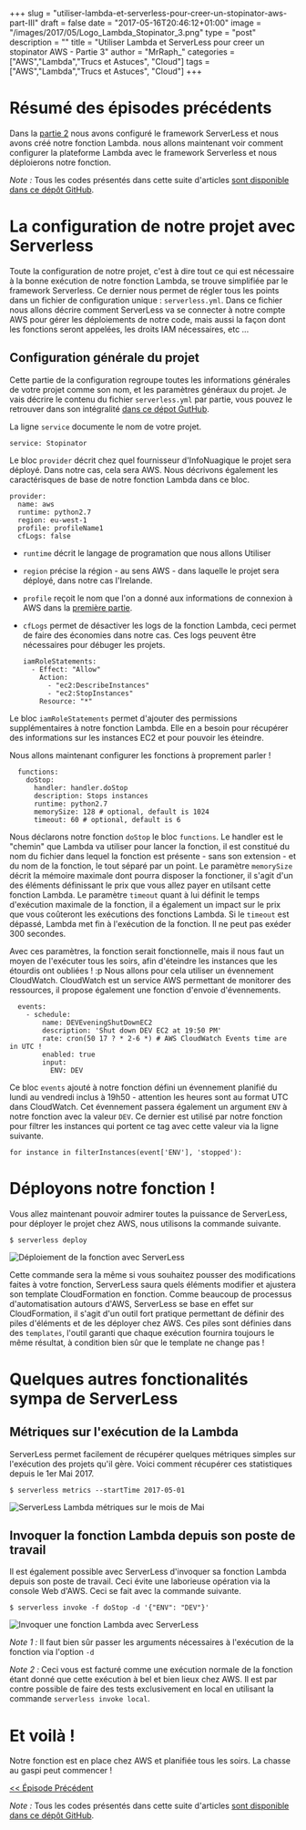 +++
slug = "utiliser-lambda-et-serverless-pour-creer-un-stopinator-aws-part-III"
draft = false
date = "2017-05-16T20:46:12+01:00"
image = "/images/2017/05/Logo_Lambda_Stopinator_3.png"
type = "post"
description = ""
title = "Utiliser Lambda et ServerLess pour creer un stopinator AWS - Partie 3"
author = "MrRaph_"
categories = ["AWS","Lambda","Trucs et Astuces", "Cloud"]
tags = ["AWS","Lambda","Trucs et Astuces", "Cloud"]
+++

# Résumé des épisodes précédents

Dans la [partie 2](https://techan.fr/utiliser-lambda-et-serverless-pour-creer-un-stopinator-aws-part-ii/i) nous avons configuré le framework ServerLess et nous avons créé notre fonction Lambda. nous allons maintenant voir comment configurer la plateforme Lambda avec le framework Serverless et nous déploierons notre fonction.

*Note :* Tous les codes présentés dans cette suite d'articles [sont disponible dans ce dépôt GitHub](https://github.com/MrRaph/article-stopinator).


# La configuration de notre projet avec Serverless

Toute la configuration de notre projet, c'est à dire tout ce qui est nécessaire à la bonne exécution de notre fonction Lambda, se trouve simplifiée par le framework Serverless. Ce dernier nous permet de régler tous les points dans un fichier de configuration unique : `serverless.yml`. Dans ce fichier nous allons décrire comment ServerLess va se connecter à notre compte AWS pour gérer les déploiements de notre code, mais aussi la façon dont les fonctions seront appelées, les droits IAM nécessaires, etc ...

## Configuration générale du projet

Cette partie de la configuration regroupe toutes les informations générales de votre projet comme son nom, et les paramètres généraux du projet.
Je vais décrire le contenu du fichier `serverless.yml` par partie, vous pouvez le retrouver dans son intégralité [dans ce dépot GutHub](https://github.com/MrRaph/article-stopinator).

La ligne `service` documente le nom de votre projet.

    service: Stopinator

Le bloc `provider` décrit chez quel fournisseur d'InfoNuagique le projet sera déployé. Dans notre cas, cela sera AWS. Nous décrivons également les caractérisques de base de notre fonction Lambda dans ce bloc.

    provider:
      name: aws
      runtime: python2.7
      region: eu-west-1
      profile: profileName1
      cfLogs: false

* `runtime` décrit le langage de programation que nous allons Utiliser
* `region` précise la région - au sens AWS - dans laquelle le projet sera déployé, dans notre cas l'Irelande.
* `profile` reçoit le nom que l'on a donné aux informations de connexion à AWS dans la [première partie](https://techan.fr/utiliser-lambda-et-serverless-pour-creer-un-stopinator-aws-part-i/).
* `cfLogs` permet de désactiver les logs de la fonction Lambda, ceci permet de faire des économies dans notre cas. Ces logs peuvent être nécessaires pour débuger les projets.

      iamRoleStatements:
        - Effect: "Allow"
          Action:
            - "ec2:DescribeInstances"
            - "ec2:StopInstances"
          Resource: "*"

Le bloc `iamRoleStatements` permet d'ajouter des permissions supplémentaires à notre fonction Lambda. Elle en a besoin pour récupérer des informations sur les instances EC2 et pour pouvoir les éteindre.

Nous allons maintenant configurer les fonctions à proprement parler !

      functions:
        doStop:
          handler: handler.doStop
          description: Stops instances
          runtime: python2.7
          memorySize: 128 # optional, default is 1024
          timeout: 60 # optional, default is 6

Nous déclarons notre fonction `doStop` le bloc `functions`. Le handler est le "chemin" que Lambda va utiliser pour lancer la fonction, il est constitué du nom du fichier dans lequel la fonction est présente - sans son extension - et du nom de la fonction, le tout séparé par un point. Le paramètre `memorySize` décrit la mémoire maximale dont pourra disposer la fonctioner, il s'agit d'un des éléments définissant le prix que vous allez payer en utilsant cette fonction Lambda. Le paramètre `timeout` quant à lui définit le temps d'exécution maximale de la fonction, il a également un impact sur le prix que vous coûteront les exécutions des fonctions Lambda. Si le `timeout` est dépassé, Lambda met fin à l'exécution de la fonction. Il ne peut pas exéder 300 secondes.

Avec ces paramètres, la fonction serait fonctionnelle, mais il nous faut un moyen de l'exécuter tous les soirs, afin d'éteindre les instances que les étourdis ont oubliées ! :p Nous allons pour cela utiliser un évennement CloudWatch. CloudWatch est un service AWS permettant de monitorer des ressources, il propose également une fonction d'envoie d'évennements.

      events:
        - schedule:
            name: DEVEveningShutDownEC2
            description: 'Shut down DEV EC2 at 19:50 PM'
            rate: cron(50 17 ? * 2-6 *) # AWS CloudWatch Events time are in UTC !
            enabled: true
            input:
              ENV: DEV

Ce bloc `events` ajouté à notre fonction défini un évennement planifié du lundi au vendredi inclus à 19h50 - attention les heures sont au format UTC dans CloudWatch. Cet évennement passera également un argument `ENV` à notre fonction avec la valeur `DEV`. Ce dernier est utilisé par notre fonction pour filtrer les instances qui portent ce tag avec cette valeur via la ligne suivante.

    for instance in filterInstances(event['ENV'], 'stopped'):

# Déployons notre fonction !

Vous allez maintenant pouvoir admirer toutes la puissance de ServerLess, pour déployer le projet chez AWS, nous utilisons la commande suivante.

    $ serverless deploy

![Déploiement de la fonction avec ServerLess](/images/2017/05/Lambda_Stopinator_Serverless_deploy.png)


Cette commande sera la même si vous souhaitez pousser des modifications faites à votre fonction, ServerLess saura quels éléments modifier et ajustera son template CloudFormation en fonction. Comme beaucoup de processus d'automatisation autours d'AWS, ServerLess se base en effet sur CloudFormation, il s'agit d'un outil fort pratique permettant de définir des piles d'éléments et de les déployer chez AWS. Ces piles sont définies dans des `templates`, l'outil garanti que chaque exécution fournira toujours le même résultat, à condition bien sûr que le template ne change pas !

# Quelques autres fonctionalités sympa de ServerLess

## Métriques sur l'exécution de la Lambda

ServerLess permet facilement de récupérer quelques métriques simples sur l'exécution des projets qu'il gère. Voici comment récupérer ces statistiques depuis le 1er Mai 2017.

    $ serverless metrics --startTime 2017-05-01


![ServerLess Lambda métriques sur le mois de Mai](/images/2017/05/Lambda_Stopinator_Serverless_metrics.png)

## Invoquer la fonction Lambda depuis son poste de travail

Il est également possible avec ServerLess d'invoquer sa fonction Lambda depuis son poste de travail. Ceci évite une laborieuse opération via la console Web d'AWS. Ceci se fait avec la commande suivante.

    $ serverless invoke -f doStop -d '{"ENV": "DEV"}'


![Invoquer une fonction Lambda avec ServerLess](/images/2017/05/Lambda_Stopinator_Serverless_invoke.png)

*Note 1 :* Il faut bien sûr passer les arguments nécessaires à l'exécution de la fonction via l'option `-d`

*Note 2 :* Ceci vous est facturé comme une exécution normale de la fonction étant donné que cette exécution à bel et bien lieux chez AWS. Il est par contre possible de faire des tests exclusivement en local en utilisant la commande `serverless invoke local`.

# Et voilà !

Notre fonction est en place chez AWS et planifiée tous les soirs. La chasse au gaspi peut commencer !

[<< Épisode Précédent](https://techan.fr/utiliser-lambda-et-serverless-pour-creer-un-stopinator-aws-part-ii/)

*Note :* Tous les codes présentés dans cette suite d'articles [sont disponible dans ce dépôt GitHub](https://github.com/MrRaph/article-stopinator).

